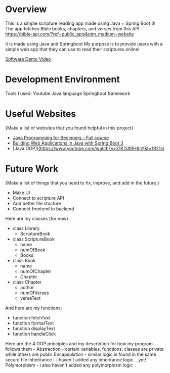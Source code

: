 # Overview
This is a simple scripture reading app made using Java + Spring Boot 3! 
The app fetches Bible books, chapters, and verses from this API - https://bible-api.com/?ref=public_apis&utm_medium=website

It is made using Java and Springboot
My purpose is to provide users with a simple web app that they can use to read their scriptures online!

[Software Demo Video]([https://www.loom.com/share/6dabd67d95bb4dbd90cc67d8973da1c7?sid=3b49eee1-a491-401c-bae7-1dd371e55aa2])

# Development Environment

Tools I used:
Youtube
Java language
Springboot framework

# Useful Websites

{Make a list of websites that you found helpful in this project}

- [Java Programming for Beginners - Full course]([https://www.youtube.com/watch?v=A74TOX803D0])
- [Building Web Applications in Java with Spring Boot 3]([https://www.youtube.com/watch?v=31KTdfRH6nY&t=1921s])
- [Java OOP]([(https://www.youtube.com/watch?v=31KTdfRH6nY&t=1921s)](https://www.w3schools.com/java/java_oop.asp])


# Future Work

{Make a list of things that you need to fix, improve, and add in the future.}

- Make UI
- Connect to scripture API
- Add better file stucture
- Connect frontend to backend

Here are my classes (for now)
* class Library 
    - ScriptureBook
* class ScriptureBook
    - name
    - numOfBook
    - Books
* class Book 
    - name
    - numOfChapter
    - Chapter
* class Chapter
    - author
    - numOfVerses
    - verseText

And here are my functions:
* function fetchText
* function formatText
* function displayText
* function handleClick

Here are the 4 OOP principles and my description for how my program follows them - 
Abstraction - certain variables, functions, classes are private while others are public
Encapsulation - similar logic is found in the same secure file
Inheritance - i haven't added any inheritance logic....yet!
Polymorphism - i also haven't added any polymorphism logic
